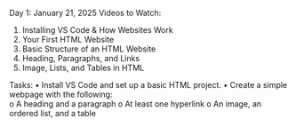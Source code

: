 Day 1: January 21, 2025 
Videos to Watch: 
1. Installing VS Code & How Websites Work 
2. Your First HTML Website 
3. Basic Structure of an HTML Website 
4. Heading, Paragraphs, and Links 
5. Image, Lists, and Tables in HTML 

Tasks: 
• Install VS Code and set up a basic HTML project. 
• Create a simple webpage with the following:  
o A heading and a paragraph 
o At least one hyperlink 
o An image, an ordered list, and a table